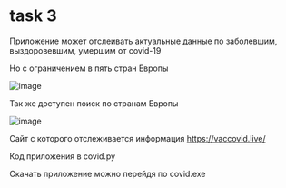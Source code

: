 # task 3

Приложение может отслеивать актуальные данные по заболевшим, выздоровевшим, умершим от covid-19

Но с ограничением в пять стран Европы 

![image](https://user-images.githubusercontent.com/85611892/123163399-5b6e8380-d47a-11eb-860c-b5e9821c020d.png)

Так же доступен поиск по странам Европы

![image](https://user-images.githubusercontent.com/85611892/123163457-67f2dc00-d47a-11eb-93c8-47e688032d8c.png)

Сайт с которого отслеживается информация https://vaccovid.live/

Код приложения в covid.py

Скачать приложение можно перейдя по covid.exe

